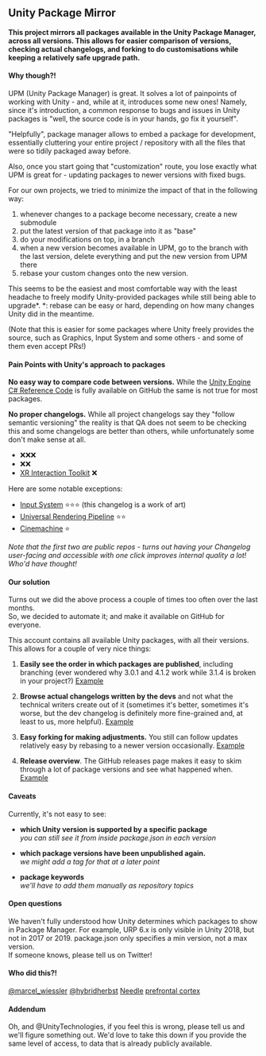## Unity Package Mirror

<b>This project mirrors all packages available in the Unity Package Manager, across all versions. This allows for easier comparison of versions, checking actual changelogs, and forking to do customisations while keeping a relatively safe upgrade path.</b>

#### Why though?!

UPM (Unity Package Manager) is great. It solves a lot of painpoints of working with Unity - and, while at it, introduces some new ones!
Namely, since it's introduction, a common response to bugs and issues in Unity packages is "well, the source code is in your hands, go fix it yourself".

"Helpfully", package manager allows to embed a package for development, essentially cluttering your entire project / repository with all the files that were so tidily packaged away before.

Also, once you start going that "customization" route, you lose exactly what UPM is great for - updating packages to newer versions with fixed bugs.

For our own projects, we tried to minimize the impact of that in the following way:
1. whenever changes to a package become necessary, create a new submodule
1. put the latest version of that package into it as "base"
1. do your modifications on top, in a branch
1. when a new version becomes available in UPM, go to the branch with the last version, delete everything and put the new version from UPM there
1. rebase your custom changes onto the new version.

This seems to be the easiest and most comfortable way with the least headache to freely modify Unity-provided packages while still being able to upgrade*.
*: rebase can be easy or hard, depending on how many changes Unity did in the meantime.

(Note that this is easier for some packages where Unity freely provides the source, such as Graphics, Input System and some others - and some of them even accept PRs!)

#### Pain Points with Unity's approach to packages

<b>No easy way to compare code between versions.</b> While the [Unity Engine C# Reference Code](https://github.com/Unity-Technologies/UnityCsReference) is fully available on GitHub the same is not true for most packages.

<b>No proper changelogs.</b> While all project changelogs say they "follow semantic versioning" the reality is that QA does not seem to be checking this and some changelogs are better than others, while unfortunately some don't make sense at all.
- ❌❌❌
- ❌❌
- [XR Interaction Toolkit](https://github.com/needle-mirror/com.unity.xr.interaction.toolkit/blob/master/CHANGELOG.md) ❌

Here are some notable exceptions:
- [Input System](https://github.com/needle-mirror/com.unity.inputsystem/blob/master/CHANGELOG.md) ⭐⭐⭐ (this changelog is a work of art)
- [Universal Rendering Pipeline](https://github.com/needle-mirror/com.unity.render-pipelines.universal/blob/master/CHANGELOG.md) ⭐⭐
- [Cinemachine](https://github.com/needle-mirror/com.unity.cinemachine/blob/master/CHANGELOG.md) ⭐

<i>Note that the first two are public repos - turns out having your Changelog user-facing and accessible with one click improves internal quality a lot! Who'd have thought!</i>

#### Our solution

Turns out we did the above process a couple of times too often over the last months.  
So, we decided to automate it; and make it available on GitHub for everyone.

This account contains all available Unity packages, with all their versions.
This allows for a couple of very nice things:

1. <b>Easily see the order in which packages are published</b>, including branching
(ever wondered why 3.0.1 and 4.1.2 work while 3.1.4 is broken in your project?)
[Example]()

1. <b>Browse actual changelogs written by the devs</b> and not what the technical writers create out of it (sometimes it's better, sometimes it's worse, but the dev changelog is definitely more fine-grained and, at least to us, more helpful).
[Example]()

1. <b>Easy forking for making adjustments.</b> You still can follow updates relatively easy by rebasing to a newer version occasionally.
[Example]()

1. <b>Release overview</b>. The GitHub releases page makes it easy to skim through a lot of package versions and see what happened when.
[Example]()

#### Caveats

Currently, it's not easy to see:  
- <b>which Unity version is supported by a specific package</b>  
<i>you can still see it from inside package.json in each version</i>

- <b>which package versions have been unpublished again.</b>  
<i>we might add a tag for that at a later point</i>

- <b>package keywords</b>  
<i>we'll have to add them manually as repository topics</i>

#### Open questions

We haven't fully understood how Unity determines which packages to show in Package Manager. 
For example, URP 6.x is only visible in Unity 2018, but not in 2017 or 2019. package.json only specifies a min version, not a max version.  
If someone knows, please tell us on Twitter!

#### Who did this?!

[@marcel_wiessler](https://twitter.com/marcel_wiessler)
[@hybridherbst](https://twitter.com/hybdridherbst)
[Needle](https://needle.tools)
[prefrontal cortex](https://prefrontalcortex.de)

#### Addendum

Oh, and @UnityTechnologies, if you feel this is wrong, please tell us and we'll figure something out. We'd love to take this down if you provide the same level of access, to data that is already publicly available.